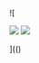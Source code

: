 ![

<img src="../../../../../../../img/onload/../../\github.com/r89shi/r89shi.github.io/blob/master/teste.js" x:link="width:\u0061lert(1);" />
<img SRC=" &#14; javascript:alert('XSS');">

](()

